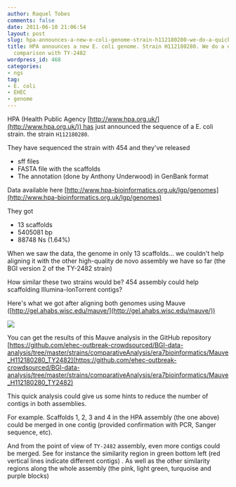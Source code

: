 ```yaml
---
author: Raquel Tobes
comments: false
date: 2011-06-10 21:06:54
layout: post
slug: hpa-announces-a-new-e-coli-genome-strain-h112180280-we-do-a-quick-visual-comparison-with-ty-2482
title: HPA announces a new E. coli genome. Strain H112180280. We do a quick & visual
  comparison with TY-2482
wordpress_id: 468
categories:
- ngs
tag:
- E. coli
- EHEC
- genome
---
```


HPA (Health Public Agency [http://www.hpa.org.uk/](http://www.hpa.org.uk/)) has just announced the sequence of a E. coli strain. the strain `H112180280`.

They have sequenced the strain with 454 and they've released

* sff files
* FASTA file with the scaffolds
* The annotation (done by Anthony Underwood) in GenBank format

Data available here [http://www.hpa-bioinformatics.org.uk/lgp/genomes](http://www.hpa-bioinformatics.org.uk/lgp/genomes)

They got

* 13 scaffolds
* 5405081 bp
* 88748 Ns (1.64%)

When we saw the data, the genome in only 13 scaffolds... we couldn't help aligning it with the other high-quality de novo assembly we have so far (the BGI version 2 of the TY-2482 strain)

How similar these two strains would be? 454 assembly could help scaffolding Illumina-IonTorrent contigs?

Here's what we got after aligning both genomes using Mauve ([http://gel.ahabs.wisc.edu/mauve/](http://gel.ahabs.wisc.edu/mauve/))

[![](http://blog.ohnosequences.com/wp-content/uploads/2011/06/MAUVE_EHEC_UK454_vs_TY-2482.jpg)](http://blog.ohnosequences.com/2011/06/hpa-announces-a-new-e-coli-genome-strain-h112180280-we-do-a-quick-visual-comparison-with-ty-2482/mauve_ehec_uk454_vs_ty-2482/)

You can get the results of this Mauve analysis in the GitHub repository [https://github.com/ehec-outbreak-crowdsourced/BGI-data-analysis/tree/master/strains/comparativeAnalysis/era7bioinformatics/Mauve_H112180280_TY2482](https://github.com/ehec-outbreak-crowdsourced/BGI-data-analysis/tree/master/strains/comparativeAnalysis/era7bioinformatics/Mauve_H112180280_TY2482)

This quick analysis could give us some hints to reduce the number of contigs in both assemblies.

For example. Scaffolds 1, 2, 3 and 4 in the HPA assembly (the one above) could be merged in one contig (provided confirmation with PCR, Sanger sequence, etc).

And from the point of view of `TY-2482` assembly, even more contigs could be merged. See for instance the similarity region in green bottom left (red vertical lines indicate different contigs) . As well as the other similarity regions along the whole assembly (the pink, light green, turquoise and purple blocks)
